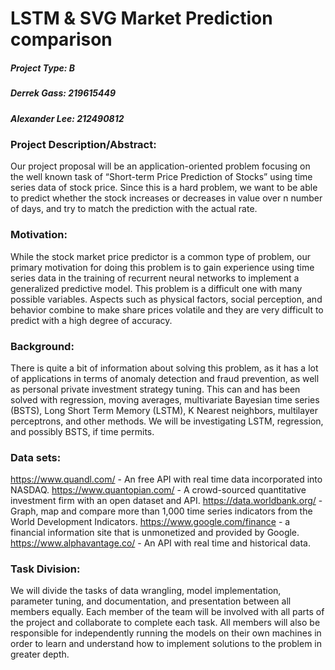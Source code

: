 # LSTM & SVG Market Prediction comparison

##### Project Type: B 
##### Derrek Gass: 219615449
##### Alexander Lee: 212490812

### Project Description/Abstract:
Our project proposal will be an application-oriented problem focusing on the well
known task of “Short-term Price Prediction of Stocks” using time series data of stock price.
Since this is a hard problem, we want to be able to predict whether the stock increases or
decreases in value over n number of days, and try to match the prediction with the actual rate.

### Motivation:
While the stock market price predictor is a common type of problem, our primary
motivation for doing this problem is to gain experience using time series data in the training of
recurrent neural networks to implement a generalized predictive model. This problem is a
difficult one with many possible variables. Aspects such as physical factors, social perception,
and behavior combine to make share prices volatile and they are very difficult to predict with a
high degree of accuracy.

### Background:
There is quite a bit of information about solving this problem, as it has a lot of
applications in terms of anomaly detection and fraud prevention, as well as personal private
investment strategy tuning. This can and has been solved with regression, moving averages,
multivariate Bayesian time series (BSTS), Long Short Term Memory (LSTM), K Nearest
neighbors, multilayer perceptrons, and other methods. We will be investigating LSTM,
regression, and possibly BSTS, if time permits.


### Data sets:
https://www.quandl.com/ - An free API with real time data incorporated into
NASDAQ.
https://www.quantopian.com/ - A crowd-sourced quantitative investment
firm with an open dataset and API.
https://data.worldbank.org/ - Graph, map and compare more than 1,000 time
series indicators from the World Development Indicators.
https://www.google.com/finance - a financial information site that is
unmonetized and provided by Google.
https://www.alphavantage.co/ - An API with real time and historical data.

### Task Division:
We will divide the tasks of data wrangling, model implementation, parameter tuning,
and documentation, and presentation between all members equally. Each member of the
team will be involved with all parts of the project and collaborate to complete each task. All
members will also be responsible for independently running the models on their own
machines in order to learn and understand how to implement solutions to the problem in
greater depth.